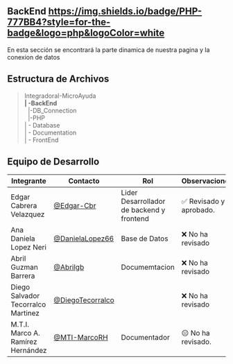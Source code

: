 ## BackEnd  https://img.shields.io/badge/PHP-777BB4?style=for-the-badge&logo=php&logoColor=white
En esta sección se encontrará la parte dinamica de nuestra pagina y la conexion de datos

## Estructura de Archivos

>IntegradoraI-MicroAyuda<br>
>**| -BackEnd** <br>
>&nbsp;&nbsp;|-DB_Connection<br>
>&nbsp;&nbsp;|-PHP<br>
>| - Database<br>
>| - Documentation<br>
>| - FrontEnd


## Equipo de Desarrollo

|Integrante|Contacto|Rol|Observaciones|
|------------|--------|---|---|
|Edgar Cabrera Velazquez |[@Edgar-Cbr](https://github.com/Edgar-Cbr)|Lider Desarrollador de backend y frontend|✅ Revisado y aprobado.|
|Ana Daniela Lopez Neri|[@DanielaLopez66](https://github.com/DanielaLopez66)|Base de Datos|❌ No ha revisado|
|Abril Guzman Barrera|[@Abrilgb](https://github.com/Abrilgb)|Documemtacion|❌ No ha revisado|
|Diego Salvador Tecorralco Martinez |[@DiegoTecorralco](https://github.com/DiegoTecorralco)||❌ No ha revisado|
|M.T.I. Marco A. Ramírez Hernández|[@MTI-MarcoRH](https://github.com/MTI-MarcoRH)|Documentador|😐 No ha revisado.|
